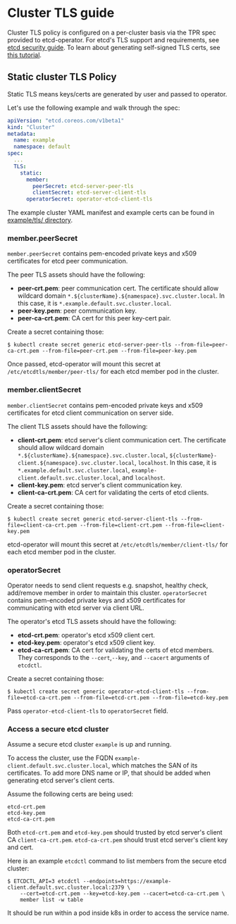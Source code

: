 # Cluster TLS guide

Cluster TLS policy is configured on a per-cluster basis via the TPR spec provided to etcd-operator.
For etcd's TLS support and requirements, see [etcd security guide](https://coreos.com/etcd/docs/latest/op-guide/security.html).
To learn about generating self-signed TLS certs, see [this tutorial](https://coreos.com/os/docs/latest/generate-self-signed-certificates.html).


## Static cluster TLS Policy

Static TLS means keys/certs are generated by user and passed to operator.

Let's use the following example and walk through the spec:

```yaml
apiVersion: "etcd.coreos.com/v1beta1"
kind: "Cluster"
metadata:
  name: example
  namespace: default
spec:
  ...
  TLS:
    static:
      member:
        peerSecret: etcd-server-peer-tls
        clientSecret: etcd-server-client-tls
      operatorSecret: operator-etcd-client-tls
```

The example cluster YAML manifest and example certs can be found in [example/tls/ directory](../../example/tls/).

### member.peerSecret

`member.peerSecret` contains pem-encoded private keys and x509 certificates for etcd peer communication.

The peer TLS assets should have the following:
- **peer-crt.pem**: peer communication cert.
  The certificate should allow wildcard domain `*.${clusterName}.${namespace}.svc.cluster.local`.
  In this case, it is `*.example.default.svc.cluster.local`.
- **peer-key.pem**: peer communication key.
- **peer-ca-crt.pem**: CA cert for this peer key-cert pair.

Create a secret containing those:
```
$ kubectl create secret generic etcd-server-peer-tls --from-file=peer-ca-crt.pem --from-file=peer-crt.pem --from-file=peer-key.pem
```

Once passed, etcd-operator will mount this secret at `/etc/etcdtls/member/peer-tls/` for each etcd member pod in the cluster.


### member.clientSecret

`member.clientSecret` contains pem-encoded private keys and x509 certificates for etcd client communication on server side.

The client TLS assets should have the following:
- **client-crt.pem**: etcd server's client communication cert.
  The certificate should allow wildcard domain `*.${clusterName}.${namespace}.svc.cluster.local`,
  `${clusterName}-client.${namespace}.svc.cluster.local`, `localhost`.
  In this case, it is `*.example.default.svc.cluster.local`, `example-client.default.svc.cluster.local`, and `localhost`.
- **client-key.pem**: etcd server's client communication key.
- **client-ca-crt.pem**: CA cert for validating the certs of etcd clients.

Create a secret containing those:
```
$ kubectl create secret generic etcd-server-client-tls --from-file=client-ca-crt.pem --from-file=client-crt.pem --from-file=client-key.pem
```

etcd-operator will mount this secret at `/etc/etcdtls/member/client-tls/` for each etcd member pod in the cluster.


### operatorSecret

Operator needs to send client requests e.g. snapshot, healthy check, add/remove member in order to maintain this cluster.
`operatorSecret` contains pem-encoded private keys and x509 certificates for communicating with etcd server via client URL.

The operator's etcd TLS assets should have the following:
- **etcd-crt.pem**: operator's etcd x509 client cert.
- **etcd-key.pem**: operator's etcd x509 client key.
- **etcd-ca-crt.pem**: CA cert for validating the certs of etcd members.
They corresponds to the `--cert`,`--key`, and `--cacert` arguments of `etcdctl`.

Create a secret containing those:
```
$ kubectl create secret generic operator-etcd-client-tls --from-file=etcd-ca-crt.pem --from-file=etcd-crt.pem --from-file=etcd-key.pem
```

Pass `operator-etcd-client-tls` to `operatorSecret` field.

### Access a secure etcd cluster

Assume a secure etcd cluster `example` is up and running.

To access the cluster, use the FQDN `example-client.default.svc.cluster.local`, which matches the SAN of its certificates.
To add more DNS name or IP, that should be added when generating etcd server's client certs.

Assume the following certs are being used:
```
etcd-crt.pem
etcd-key.pem
etcd-ca-crt.pem
```
Both `etcd-crt.pem` and `etcd-key.pem` should trusted by etcd server's client CA `client-ca-crt.pem`.
`etcd-ca-crt.pem` should trust etcd server's client key and cert.

Here is an example `etcdctl` command to list members from the secure etcd cluster:
```
$ ETCDCTL_API=3 etcdctl --endpoints=https://example-client.default.svc.cluster.local:2379 \
    --cert=etcd-crt.pem --key=etcd-key.pem --cacert=etcd-ca-crt.pem \
    member list -w table
```
It should be run within a pod inside k8s in order to access the service name.
